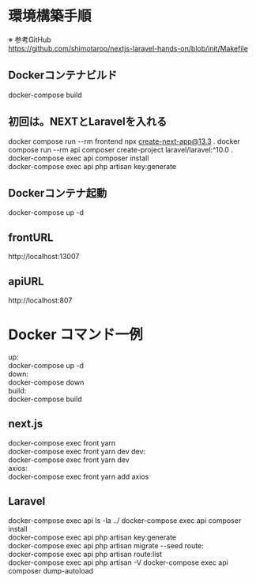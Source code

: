# 環境構築手順
※ 参考GitHub  
https://github.com/shimotaroo/nextjs-laravel-hands-on/blob/init/Makefile

## Dockerコンテナビルド
docker-compose build

## 初回は。NEXTとLaravelを入れる
docker compose run --rm frontend npx create-next-app@13.3 .
docker compose run --rm api composer create-project laravel/laravel:^10.0 .
docker-compose exec api composer install  
docker-compose exec api php artisan key:generate

## Dockerコンテナ起動
docker-compose up -d

## frontURL
http://localhost:13007

## apiURL
http://localhost:807

# Docker コマンド一例
up:  
docker-compose up -d  
down:  
docker-compose down  
build:  
docker-compose build

## next.js 
docker-compose exec front yarn  
docker-compose exec front yarn dev
dev:  
docker-compose exec front yarn dev  
axios:  
docker-compose exec front yarn add axios

## Laravel
docker-compose exec api ls -la ../
docker-compose exec api composer install  
docker-compose exec api php artisan key:generate  
docker-compose exec api php artisan migrate --seed
route:  
docker-compose exec api php artisan route:list  
docker-compose exec api php artisan -V
docker-compose exec api composer dump-autoload
